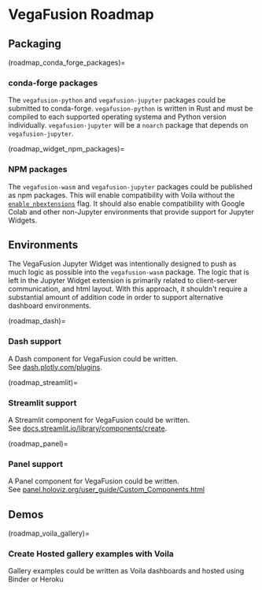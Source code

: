 # VegaFusion Roadmap

## Packaging

(roadmap_conda_forge_packages)=
### conda-forge packages
The `vegafusion-python` and `vegafusion-jupyter` packages could be submitted to conda-forge.  `vegafusion-python` is written in Rust and must be compiled to each supported operating systema and Python version individually.  `vegafusion-jupyter` will be a `noarch` package that depends on `vegafusion-jupyter`.

(roadmap_widget_npm_packages)=
### NPM packages
The `vegafusion-wasm` and `vegafusion-jupyter` packages could be published as npm packages.  This will enable compatibility with Voila without the [`enable_nbextensions`](https://voila.readthedocs.io/en/latest/using.html#using-third-party-widgets-with-voila) flag.  It should also enable compatibility with Google Colab and other non-Jupyter environments that provide support for Jupyter Widgets.

## Environments

The VegaFusion Jupyter Widget was intentionally designed to push as much logic as possible into the `vegafusion-wasm` package.  The logic that is left in the Jupyter Widget extension is primarily related to client-server communication, and html layout.  With this approach, it shouldn't require a substantial amount of addition code in order to support alternative dashboard environments. 

(roadmap_dash)=
### Dash support
A Dash component for VegaFusion could be written.\
See [dash.plotly.com/plugins](https://dash.plotly.com/plugins).

(roadmap_streamlit)=
### Streamlit support
A Streamlit component for VegaFusion could be written.\
See [docs.streamlit.io/library/components/create](https://docs.streamlit.io/library/components/create).

(roadmap_panel)=
### Panel support
A Panel component for VegaFusion could be written.\
See [panel.holoviz.org/user_guide/Custom_Components.html](https://panel.holoviz.org/user_guide/Custom_Components.html)

## Demos
(roadmap_voila_gallery)=
### Create Hosted gallery examples with Voila
Gallery examples could be written as Voila dashboards and hosted using Binder or Heroku

